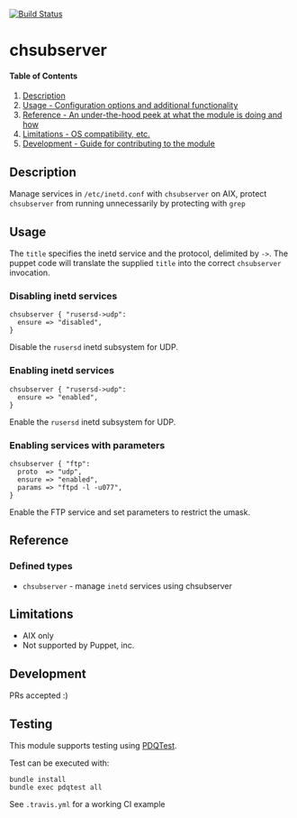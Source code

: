 [![Build Status](https://travis-ci.org/GeoffWilliams/chsubserver.svg?branch=master)](https://travis-ci.org/GeoffWilliams/chsubserver)
# chsubserver

#### Table of Contents

1. [Description](#description)
1. [Usage - Configuration options and additional functionality](#usage)
1. [Reference - An under-the-hood peek at what the module is doing and how](#reference)
1. [Limitations - OS compatibility, etc.](#limitations)
1. [Development - Guide for contributing to the module](#development)

## Description

Manage services in `/etc/inetd.conf` with `chsubserver` on AIX, protect `chsubserver` from running unnecessarily by protecting with `grep`

## Usage
The `title` specifies the inetd service and the protocol, delimited by `->`.  The puppet code will translate the supplied `title` into the correct `chsubserver` invocation.

### Disabling inetd services

```puppet
chsubserver { "rusersd->udp":
  ensure => "disabled",
}
```
Disable the `rusersd` inetd subsystem for UDP.

### Enabling inetd services

```puppet
chsubserver { "rusersd->udp":
  ensure => "enabled",
}
```
Enable the `rusersd` inetd subsystem for UDP.

### Enabling services with parameters

```puppet
chsubserver { "ftp":
  proto  => "udp",
  ensure => "enabled",
  params => "ftpd -l -u077",
}
```
Enable the FTP service and set parameters to restrict the umask.

## Reference

### Defined types
* `chsubserver` - manage `inetd` services using chsubserver

## Limitations

* AIX only
* Not supported by Puppet, inc.

## Development

PRs accepted :)

## Testing
This module supports testing using [PDQTest](https://github.com/GeoffWilliams/pdqtest).


Test can be executed with:

```
bundle install
bundle exec pdqtest all
```


See `.travis.yml` for a working CI example
